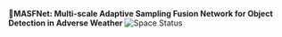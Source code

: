 📖**MASFNet: Multi-scale Adaptive Sampling Fusion Network for Object Detection in Adverse Weather**
![Space Status](https://img.shields.io/endpoint?url=https://huggingface.co/api/spaces/PolarisFTL/MASFNet/badge)

